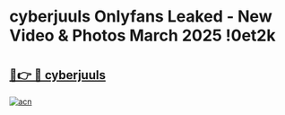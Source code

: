 # cyberjuuls Onlyfans Leaked - New Video & Photos March 2025 !0et2k

# <h2><a href="https://41r6gb.iuczelnia.edu.pl?title=cyberjuuls&ref=0et2k">🔗👉 🔴 cyberjuuls</a></h2>

[![acn](https://github.com/user-attachments/assets/0f9c940e-d8b0-45ae-aac7-cd30a18b3e1c)](https://41r6gb.iuczelnia.edu.pl?title=cyberjuuls&ref=0et2k)

